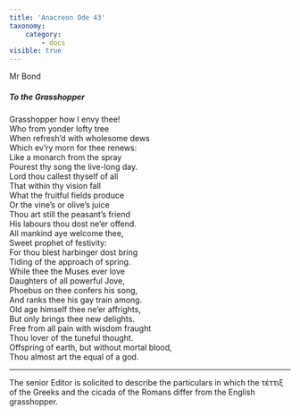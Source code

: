 ```yaml
---
title: 'Anacreon Ode 43'
taxonomy:
    category:
        - docs
visible: true
---
```


<div class="author">Mr Bond</div>

##### To the Grasshopper

Grasshopper how I envy thee!  
Who from yonder lofty tree  
When refresh’d with wholesome dews  
Which ev’ry morn for thee renews:  
Like a monarch from the spray  
Pourest thy song the live-long day.  
Lord thou callest thyself of all  
That within thy vision fall  
What the fruitful fields produce  
Or the vine’s or olive’s juice  
Thou art still the peasant’s friend  
His labours thou dost ne’er offend.  
All mankind aye welcome thee,  
Sweet prophet of festivity:  
For thou blest harbinger dost bring  
Tiding of the approach of spring.  
While thee the Muses ever love  
Daughters of all powerful Jove,  
Phoebus on thee confers his song,  
And ranks thee his gay train among.  
Old age himself thee ne’er affrights,  
But only brings thee new delights.  
Free from all pain with wisdom fraught  
Thou lover of the tuneful thought.  
Offspring of earth, but without mortal blood,  
Thou almost art the equal of a god.

---

The senior Editor is solicited to describe the particulars in which the τέττιξ of the Greeks and the cicada of the Romans differ from the English grasshopper.